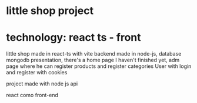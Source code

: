 # little shop project

# technology: react ts - front

little shop made in react-ts with vite
backend made in node-js, database mongodb
presentation, there's a home page I haven't finished yet, adm page where he can register products and register categories
User with login and register with cookies

project made with node js api

react como front-end
